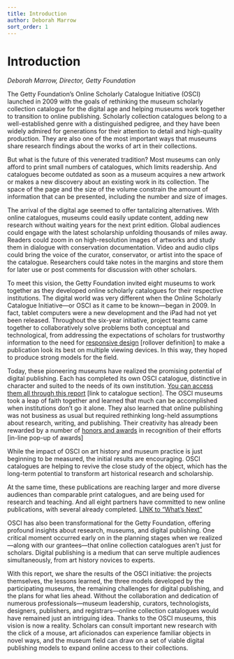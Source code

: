 ```yaml
---
title: Introduction
author: Deborah Marrow
sort_order: 1
---
```

# Introduction
_Deborah Marrow, Director, Getty Foundation_

The Getty Foundation’s Online Scholarly Catalogue Initiative (OSCI) launched in
2009 with the goals of rethinking the museum scholarly collection catalogue for
the digital age and helping museums work together to transition to online
publishing. Scholarly collection catalogues belong to a well-established genre
with a distinguished pedigree, and they have been widely admired for generations
for their attention to detail and high-quality production. They are also one of
the most important ways that museums share research findings about the works of
art in their collections.

But what is the future of this venerated tradition? Most museums can only afford
to print small numbers of catalogues, which limits readership. And catalogues
become outdated as soon as a museum acquires a new artwork or makes a new
discovery about an existing work in its collection. The space of the page and
the size of the volume constrain the amount of information that can be
presented, including the number and size of images.

The arrival of the digital age seemed to offer tantalizing alternatives. With
online catalogues, museums could easily update content, adding new research
without waiting years for the next print edition. Global audiences could engage
with the latest scholarship unfolding thousands of miles away. Readers could
zoom in on high-resolution images of artworks and study them in dialogue with
conservation documentation. Video and audio clips could bring the voice of the
curator, conservator, or artist into the space of the catalogue. Researchers
could take notes in the margins and store them for later use or post comments
for discussion with other scholars.

To meet this vision, the Getty Foundation invited eight museums to work together
as they developed online scholarly catalogues for their respective institutions.
The digital world was very different when the Online Scholarly Catalogue
Initiative—or OSCI as it came to be known—began in 2009. In fact, tablet
computers were a new development and the iPad had not yet been released.
Throughout the six-year initiative, project teams came together to
collaboratively solve problems both conceptual and technological, from
addressing the expectations of scholars for trustworthy information to the need
for [responsive design](#) \[rollover definition\] to make a publication look
its best on multiple viewing devices. In this way, they hoped to produce strong
models for the field.

Today, these pioneering museums have realized the promising potential of digital
publishing. Each has completed its own OSCI catalogue, distinctive in character
and suited to the needs of its own institution.
[You can access them all through this report](#) \[link to catalogue section\].
The OSCI museums took a leap of faith together and learned that much can be
accomplished when institutions don’t go it alone. They also learned that online
publishing was not business as usual but required rethinking long-held
assumptions about research, writing, and publishing. Their creativity has
already been rewarded by a number of [honors and awards](#) in recognition of
their efforts \[in-line pop-up of awards\]

While the impact of OSCI on art history and museum practice is just
beginning to be measured, the initial results are encouraging. OSCI
catalogues are helping to revive the close study of the object, which
has the long-term potential to transform art historical research and
scholarship.

At the same time, these publications are reaching larger and more diverse
audiences than comparable print catalogues, and are being used for research and
teaching. And all eight partners have committed to new online publications, with
several already completed. [LINK to “What’s Next”](#)

OSCI has also been transformational for the Getty Foundation, offering
profound insights about research, museums, and digital publishing. One
critical moment occurred early on in the planning stages when we
realized—along with our grantees—that online collection catalogues
aren’t just for scholars. Digital publishing is a medium that can serve
multiple audiences simultaneously, from art history novices to experts.

With this report, we share the results of the OSCI initiative: the
projects themselves, the lessons learned, the three models developed by
the participating museums, the remaining challenges for digital
publishing, and the plans for what lies ahead. Without the collaboration
and dedication of numerous professionals—museum leadership, curators,
technologists, designers, publishers, and registrars—online collection
catalogues would have remained just an intriguing idea. Thanks to the
OSCI museums, this vision is now a reality. Scholars can consult
important new research with the click of a mouse, art aficionados can
experience familiar objects in novel ways, and the museum field can draw
on a set of viable digital publishing models to expand online access to
their collections.
